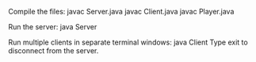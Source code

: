 Compile the files:
javac Server.java
javac Client.java
javac Player.java


Run the server:
java Server

Run multiple clients in separate terminal windows:
java Client
Type exit to disconnect from the server.